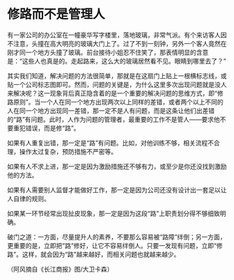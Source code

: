 # 修路而不是管理人

有一家公司的办公室在一幢豪华写字楼里，落地玻璃，非常气派。有个来访客人因不注意，头撞在高大明亮的玻璃大门上了。过了不到一刻钟，另外一个客人竟然在刚才同一个地方头撞了玻璃。前台接待小姐忍不住笑了，那表情明显的含意是：“这些人也真是的。走起路来，这么大的玻璃居然看不见。眼睛到哪里去了？”

其实我们知道，解决问题的方法很简单，那就是在这扇门上贴上一根横标志线，或贴一个公司标志图即可。然而，问题的关键是，为什么这里多次出现问题就是没人来解决呢？这一现象背后真正隐含着的是一个重要的解决问题的思维方式，即“修路原则”。当一个人在同一个地方出现两次以上同样的差错，或者两个以上不同的人在同一个地方出现同一差错，那一定不是人有问题，而是这条让他们出差错的“路”有问题。此时，人作为问题的管理者，最重要的工作不是管人——要求他不要重犯错误，而是修“路”。

如果有人重复出错，那一定是“路”有问题。比如，对他训练不够，相关流程不合理，操作太过复杂，预防措施不严密等。

如果有人不求上进，那一定是因为激励措施还不够有力，或至少是你还没找到激励他的方法。

如果有人需要别人监督才能做好工作，那一定是因为公司还没有设计出一套足以让人自律的规则。

如果某一环节经常出现扯皮现象，那一定是因为这段“路”上职责划分得不够细致明确。

破门之道：一方面，尽量提升人的素养，不要那么容易被“路障”绊倒；另一方面，更重要的是，立即把“路”修好，让它不容易绊倒人。只要一发现有问题，立即“修路”。这样，就会因为“路”越来越好，而相关问题也就越来越少。

（阿风摘自《长江商报》图/大卫卡森）